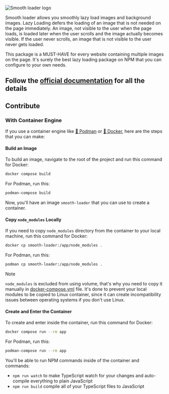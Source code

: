 ![Smooth loader logo](https://smooth-loader.github.io/images/logo.png)

Smooth loader allows you smoothly lazy load images and background images. Lazy Loading defers the loading of an image that is not needed on the page immediately. An image, not visible to the user when the page loads, is loaded later when the user scrolls and the image actually becomes visible. If the user never scrolls, an image that is not visible to the user never gets loaded.

This package is a MUST-HAVE for every website containing multiple images on the page. It's surely the best lazy loading package on NPM that you can configure to your own needs.

## Follow the [official documentation](https://smooth-loader.github.io) for all the details

## Contribute

### With Container Engine
If you use a container engine like [🦦 Podman](https://podman.io/) or [🐳 Docker](https://app.docker.com/), here are the steps that you can make:

#### Build an Image
To build an image, navigate to the root of the project and run this command for Docker:
```bash
docker compose build
```
For Podman, run this:
```bash
podman-compose build
```

Now, you'll have an image `smooth-loader` that you can use to create a container.

#### Copy `node_modules` Locally
If you need to copy `node_modules` directory from the container to your local machine, run this command for Docker:
```bash
docker cp smooth-loader:/app/node_modules .
```
For Podman, run this:
```bash
podman cp smooth-loader:/app/node_modules .
```

> [!NOTE]
> `node_modules` is excluded from using volume, that's why you need to copy it manually in [docker-compose.yml](docker-compose.yml) file. It's done to prevent your local modules to be copied to Linux container, since it can create incompatibility issues between operating systems if you don't use Linux.

#### Create and Enter the Container
To create and enter inside the container, run this command for Docker:
```bash
docker compose run --rm app
```
For Podman, run this:
```bash
podman-compose run --rm app
```

You'll be able to run NPM commands inside of the container and commands:
- `npm run watch` to make TypeScript watch for your changes and auto-compile everything to plain JavaScript
- `npm run build` compile all of your TypeScript files to JavaScript